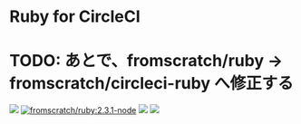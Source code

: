 # Ruby for CircleCI
# TODO: あとで、fromscratch/ruby -> fromscratch/circleci-ruby へ修正する

[![](https://images.microbadger.com/badges/version/fromscratch/ruby:2.3.1-node.svg)](https://microbadger.com/images/fromscratch/ruby:2.3.1-node "Get your own version badge on microbadger.com")
[![fromscratch/ruby:2.3.1-node](https://images.microbadger.com/badges/image/fromscratch/ruby:2.3.1-node.svg)](https://microbadger.com/images/fromscratch/ruby:2.3.1-node "Get your own image badge on microbadger.com")
[![](https://images.microbadger.com/badges/version/fromscratch/ruby:2.3.1-amazonlinux-2017.03-builder.svg)](https://microbadger.com/images/fromscratch/ruby:2.3.1-amazonlinux-2017.03-builder "Get your own version badge on microbadger.com")
[![](https://images.microbadger.com/badges/image/fromscratch/ruby:2.3.1-amazonlinux-2017.03-builder.svg)](https://microbadger.com/images/fromscratch/ruby:2.3.1-amazonlinux-2017.03-builder "Get your own image badge on microbadger.com")
